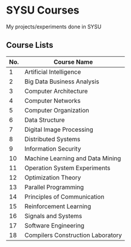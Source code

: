 # SYSU Courses

My projects/experiments done in SYSU

## Course Lists

| No.  | Course Name                       |
| ---- | --------------------------------- |
| 1    | Artificial Intelligence           |
| 2    | Big Data Business Analysis        |
| 3    | Computer Architecture             |
| 4    | Computer Networks                 |
| 5    | Computer Organization             |
| 6    | Data Structure                    |
| 7    | Digital Image Processing          |
| 8    | Distributed Systems               |
| 9    | Information Security              |
| 10   | Machine Learning and Data Mining  |
| 11   | Operation System Experiments      |
| 12   | Optimization Theory               |
| 13   | Parallel Programming              |
| 14   | Principles of Communication        |
| 15   | Reinforcement Learning            |
| 16   | Signals and Systems               |
| 17   | Software Engineering              |
| 18   | Compilers Construction Laboratory |

